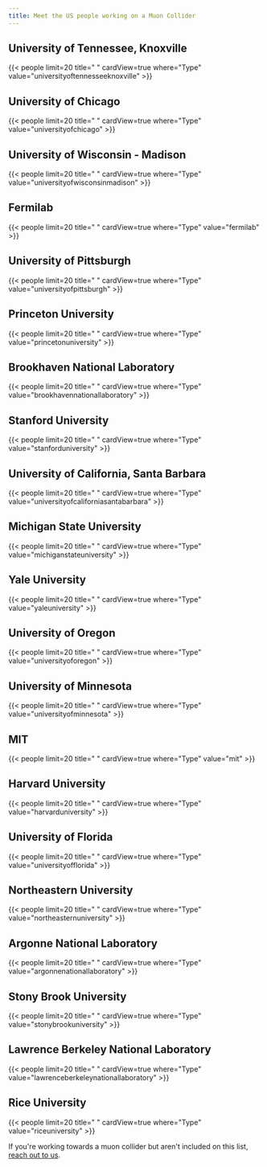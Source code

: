 ```yaml
---
title: Meet the US people working on a Muon Collider
---
```



## University of Tennessee, Knoxville
{{< people limit=20 title=" " cardView=true where="Type" value="universityoftennesseeknoxville" >}}


## University of Chicago
{{< people limit=20 title=" " cardView=true where="Type" value="universityofchicago" >}}


## University of Wisconsin - Madison
{{< people limit=20 title=" " cardView=true where="Type" value="universityofwisconsinmadison" >}}


## Fermilab
{{< people limit=20 title=" " cardView=true where="Type" value="fermilab" >}}


## University of Pittsburgh
{{< people limit=20 title=" " cardView=true where="Type" value="universityofpittsburgh" >}}


## Princeton University
{{< people limit=20 title=" " cardView=true where="Type" value="princetonuniversity" >}}


## Brookhaven National Laboratory
{{< people limit=20 title=" " cardView=true where="Type" value="brookhavennationallaboratory" >}}


## Stanford University
{{< people limit=20 title=" " cardView=true where="Type" value="stanforduniversity" >}}


## University of California, Santa Barbara
{{< people limit=20 title=" " cardView=true where="Type" value="universityofcaliforniasantabarbara" >}}


## Michigan State University
{{< people limit=20 title=" " cardView=true where="Type" value="michiganstateuniversity" >}}


## Yale University
{{< people limit=20 title=" " cardView=true where="Type" value="yaleuniversity" >}}


## University of Oregon
{{< people limit=20 title=" " cardView=true where="Type" value="universityoforegon" >}}


## University of Minnesota
{{< people limit=20 title=" " cardView=true where="Type" value="universityofminnesota" >}}


## MIT
{{< people limit=20 title=" " cardView=true where="Type" value="mit" >}}


## Harvard University
{{< people limit=20 title=" " cardView=true where="Type" value="harvarduniversity" >}}


## University of Florida
{{< people limit=20 title=" " cardView=true where="Type" value="universityofflorida" >}}


## Northeastern University
{{< people limit=20 title=" " cardView=true where="Type" value="northeasternuniversity" >}}


## Argonne National Laboratory
{{< people limit=20 title=" " cardView=true where="Type" value="argonnenationallaboratory" >}}


## Stony Brook University
{{< people limit=20 title=" " cardView=true where="Type" value="stonybrookuniversity" >}}


## Lawrence Berkeley National Laboratory
{{< people limit=20 title=" " cardView=true where="Type" value="lawrenceberkeleynationallaboratory" >}}


## Rice University
{{< people limit=20 title=" " cardView=true where="Type" value="riceuniversity" >}}


If you're working towards a muon collider but aren't included on this list, [reach out to us](mailto:muon-collider@googlegroups.com).